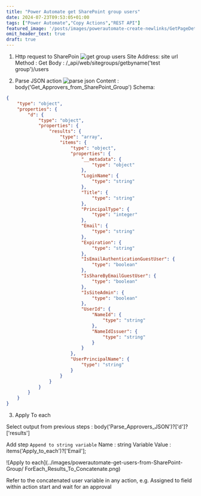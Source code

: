 ```yaml
---
title: "Power Automate get SharePoint group users"
date: 2024-07-23T09:53:05+01:00
tags: ["Power Automate","Copy Actions","REST API"]
featured_image: '/posts/images/powerautomate-create-newlinks/GetPageDetails.png'
omit_header_text: true
draft: true
---
```


1. Http request to SharePoin
![get group users](../images/powerautomate-get-users-from-SharePoint-Group/GetUsersFromSharePointGroup.png)
Site Address: site url
Method : Get
Body : /_api/web/sitegroups/getbyname('test group')/users

2. Parse JSON action
![parse json](../images/powerautomate-get-users-from-SharePoint-Group/ParseGroupJSON.png)
Content : body('Get_Approvers_from_SharePoint_Group')
Schema:
```Json
{
    "type": "object",
    "properties": {
        "d": {
            "type": "object",
            "properties": {
                "results": {
                    "type": "array",
                    "items": {
                        "type": "object",
                        "properties": {
                            "__metadata": {
                                "type": "object"
                            },
                            "LoginName": {
                                "type": "string"
                            },
                            "Title": {
                                "type": "string"
                            },
                            "PrincipalType": {
                                "type": "integer"
                            },
                            "Email": {
                                "type": "string"
                            },
                            "Expiration": {
                                "type": "string"
                            },
                            "IsEmailAuthenticationGuestUser": {
                                "type": "boolean"
                            },
                            "IsShareByEmailGuestUser": {
                                "type": "boolean"
                            },
                            "IsSiteAdmin": {
                                "type": "boolean"
                            },
                            "UserId": {
                                "NameId": {
                                    "type": "string"
                                },
                                "NameIdIssuer": {
                                    "type": "string"
                                }
                            }
                        },
                        "UserPrincipalName": {
                            "type": "string"
                        }
                    }
                }
            }
        }
    }
}
```

3. Apply To each 

Select output from previous steps : body('Parse_Approvers_JSON')?['d']?['results']

 Add step `Append to string variable`
 Name : string Variable
 Value  : items('Apply_to_each')?['Email'];

![Apply to each](../images/powerautomate-get-users-from-SharePoint-Group/ ForEach_Results_To_Concatenate.png)

Refer to the concatenated user variable in any action, e.g. Assigned to field within action start and wait for an approval 
